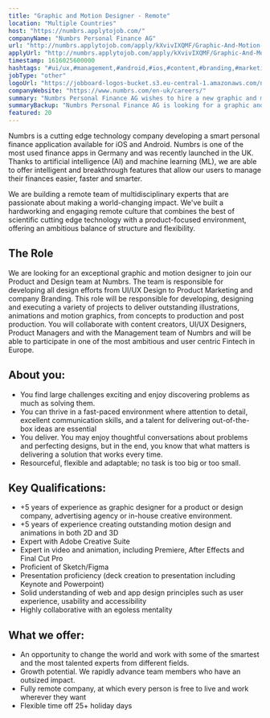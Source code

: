 ```yaml
---
title: "Graphic and Motion Designer - Remote"
location: "Multiple Countries"
host: "https://numbrs.applytojob.com/"
companyName: "Numbrs Personal Finance AG"
url: "http://numbrs.applytojob.com/apply/kXvivIXQMF/Graphic-And-Motion-Designer-Remote"
applyUrl: "http://numbrs.applytojob.com/apply/kXvivIXQMF/Graphic-And-Motion-Designer-Remote"
timestamp: 1616025600000
hashtags: "#ui/ux,#management,#android,#ios,#content,#branding,#marketing,#photoshop,#figma,#finance"
jobType: "other"
logoUrl: "https://jobboard-logos-bucket.s3.eu-central-1.amazonaws.com/numbrs-personal-finance-ag"
companyWebsite: "https://www.numbrs.com/en-uk/careers/"
summary: "Numbrs Personal Finance AG wishes to hire a new graphic and motion designer. If you have 5 years of experience as graphic designer for a product or design company, advertising agency or in-house creative environment, consider applying."
summaryBackup: "Numbrs Personal Finance AG is looking for a graphic and motion designer that has experience in: #ui/ux, #management, #android."
featured: 20
---
```


Numbrs is a cutting edge technology company developing a smart personal finance application available for iOS and Android. Numbrs is one of the most used finance apps in Germany and was recently launched in the UK. Thanks to artificial intelligence (AI) and machine learning (ML), we are able to offer intelligent and breakthrough features that allow our users to manage their finances easier, faster and smarter.

We are building a remote team of multidisciplinary experts that are passionate about making a world-changing impact. We've built a hardworking and engaging remote culture that combines the best of scientific cutting edge technology with a product-focused environment, offering an ambitious balance of structure and flexibility.

## The Role

We are looking for an exceptional graphic and motion designer to join our Product and Design team at Numbrs. The team is responsible for developing all design efforts from UI/UX Design to Product Marketing and company Branding. This role will be responsible for developing, designing and executing a variety of projects to deliver outstanding illustrations, animations and motion graphics, from concepts to production and post production. You will collaborate with content creators, UI/UX Designers, Product Managers and with the Management team of Numbrs and will be able to participate in one of the most ambitious and user centric Fintech in Europe.

## About you:

*   You find large challenges exciting and enjoy discovering problems as much as solving them.
*   You can thrive in a fast-paced environment where attention to detail, excellent communication skills, and a talent for delivering out-of-the-box ideas are essential
*   You deliver. You may enjoy thoughtful conversations about problems and perfecting designs, but in the end, you know that what matters is delivering a solution that works every time.
*   Resourceful, flexible and adaptable; no task is too big or too small.

## Key Qualifications:

*   +5 years of experience as graphic designer for a product or design company, advertising agency or in-house creative environment.
*   +5 years of experience creating outstanding motion design and animations in both 2D and 3D
*   Expert with Adobe Creative Suite
*   Expert in video and animation, including Premiere, After Effects and Final Cut Pro
*   Proficient of Sketch/Figma
*   Presentation proficiency (deck creation to presentation including Keynote and Powerpoint)
*   Solid understanding of web and app design principles such as user experience, usability and accessibility
*   Highly collaborative with an egoless mentality

## What we offer:

*   An opportunity to change the world and work with some of the smartest and the most talented experts from different fields. 
*   Growth potential. We rapidly advance team members who have an outsized impact. 
*   Fully remote company, at which every person is free to live and work wherever they want
*   Flexible time off 25+ holiday days
